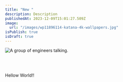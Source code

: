```yaml
---
title: "New "
description: Description
publishedAt: 2023-12-09T15:01:27.509Z
image:
  url: "/images/wp11896114-katana-4k-wallpapers.jpg"
isPublish: true
isDraft: true
---
```


![A group of engineers talking.](/images/netflix_-_april_19_-_107__2_.jpg "netflix")

\
\
\
H﻿ellow World!!
